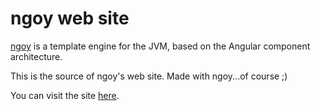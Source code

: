 # ngoy web site

[ngoy](https://github.com/krizzdewizz/ngoy) is a template engine for the JVM, based on the Angular component architecture.

This is the source of ngoy's web site. Made with ngoy...of course ;)

You can visit the site [here](https://krizzdewizz.github.io/ngoy-website/).

